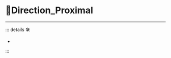 # 🔻<via>Direction_Proximal</via>

---

<!-- =================================================== -->
<!-- =================================================== -->
<!-- =================================================== -->
<!-- =================================================== -->
<!-- =================================================== -->
::: details 🛠

-

:::

